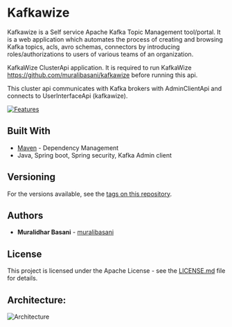 # Kafkawize

Kafkawize is a Self service Apache Kafka Topic Management tool/portal. It is a web application which automates the process of creating and browsing Kafka topics, acls, avro schemas, connectors by introducing roles/authorizations to users of various teams of an organization.

KafkaWize ClusterApi application.  It is required to run KafkaWize https://github.com/muralibasani/kafkawize before running this api.

This cluster api communicates with Kafka brokers with AdminClientApi and connects to UserInterfaceApi (kafkawize).

[![Features](https://yt-embed.herokuapp.com/embed?v=i7nmi-lovgA)](https://www.youtube.com/watch?v=i7nmi-lovgA "Create a kafka topic")

## Built With

* [Maven](https://maven.apache.org/) - Dependency Management
* Java, Spring boot, Spring security, Kafka Admin client

## Versioning

For the versions available, see the [tags on this repository](https://github.com/muralibasani/kafkawizeclusterapi/tags).

## Authors

* **Muralidhar Basani** - [muralibasani](https://github.com/muralibasani)

## License

This project is licensed under the Apache License  - see the [LICENSE.md](LICENSE.md) file for details.

## Architecture:

![Architecture](https://github.com/muralibasani/kafkawize/blob/master/screenshots/arch.png)

